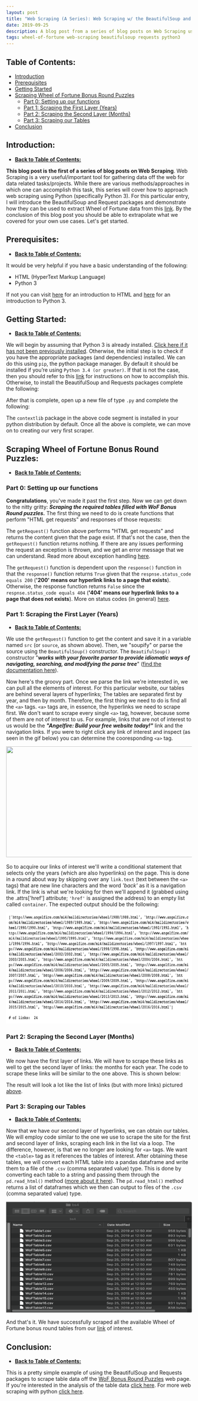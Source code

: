 ```yaml
---
layout: post
title: "Web Scraping (A Series): Web Scraping w/ the BeautifulSoup and Requests Packages"
date: 2019-09-25
description: A blog post from a series of blog posts on Web Scraping using Python. Introduces the BeautifulSoup and Request packages and demonstrates how they can be used to extract Wheel of Fortune data from a WoF Bonus Round Puzzle repo.
tags: wheel-of-fortune web-scraping beautifulsoup requests python3
---
```


<h2 id= "ToC">Table of Contents:</h2>

* <a href="#Intro">Introduction</a>
* <a href="#Prereq">Prerequisites</a>
* <a href="#GetStart">Getting Started</a>
* <a href="#ScraperOverview">Scraping Wheel of Fortune Bonus Round Puzzles</a>
  * <a href= "#Part0">Part 0: Setting up our functions</a>
  * <a href= "#Part1">Part 1: Scraping the First Layer (Years)</a>
  * <a href= "#Part2">Part 2: Scraping the Second Layer (Months)</a>
  * <a href= "#Part3">Part 3: Scraping our Tables</a>
* <a href="#Conclusion">Conclusion</a>

<h2 id= "Intro">Introduction:</h2>

* <strong><a href= "#ToC">Back to Table of Contents:</a></strong>

**This blog post is the first of a series of blog posts on Web Scraping**. Web Scraping is a very useful/important tool for gathering data off the web for data related tasks/projects. While there are various methods/approaches in which one can accomplish this task, this series will cover how to approach web scraping using Python (specifically Python 3). For this particular entry, I will introduce the BeautifulSoup and Request packages and demonstrate how they can be used to extract Wheel of Fortune data from this [link](http://www.angelfire.com/mi4/malldirectories/wheel/wheelbonus.html). By the conclusion of this blog post you should be able to extrapolate what we covered for your own use cases. Let's get started.

<h2 id="Prereq">Prerequisites:</h2>

* <strong><a href= "#ToC">Back to Table of Contents:</a></strong>

It would be very helpful if you have a basic understanding of the following:

* HTML (HyperText Markup Language)
* Python 3

If not you can visit [here](https://www.youtube.com/playlist?list=PL4cUxeGkcC9ibZ2TSBaGGNrgh4ZgYE6Cc) for an introduction to HTML and [here](https://www.youtube.com/playlist?list=PL4cUxeGkcC9idu6GZ8EU_5B6WpKTdYZbK) for an introduction to Python 3.  

<h2 id="GetStart">Getting Started:</h2>

* <strong><a href= "#ToC">Back to Table of Contents:</a></strong>

We will begin by assuming that Python 3 is already installed. [Click here if it has not been previously installed](https://www.python.org/downloads/). Otherwise, the initial step is to check if you have the appropriate packages (and dependencies) installed. We can do this using `pip`, the python package manager. By default it should be installed if you’re using `Python 3.4 (or greater)`. If that is not the case, then you should refer to this [link](https://www.makeuseof.com/tag/install-pip-for-python/) for instructions on how to accomplish this. Otherwise, to install the BeautifulSoup and Requests packages complete the following:

<script src="https://gist.github.com/cbamedjonekou/2c631eac175038d7eafa8988fe51bd0e.js"></script>

After that is complete, open up a new file of type `.py` and complete the following:  

<script src="https://gist.github.com/cbamedjonekou/9c6665d55e8dd4ec8ae883f09768c987.js"></script>

The `contextlib` package in the above code segment is installed in your python distribution by default. Once all the above is complete, we can move on to creating our very first scraper.

<h2 id="ScraperOverview">Scraping Wheel of Fortune Bonus Round Puzzles:</h2>

* <strong><a href= "#ToC">Back to Table of Contents:</a></strong>

<h3 id= "Part0">Part 0: Setting up our functions</h3>

**Congratulations**, you've made it past the first step. Now we can get down to the nitty gritty: ***Scraping the required tables filled with WoF Bonus Round puzzles.*** The first thing we need to do is create functions that perform "HTML get requests" and responses of those requests:

<script src="https://gist.github.com/cbamedjonekou/dc9c4dbc1229ba5772de501ba56e17c1.js"></script>

The `getRequest()` function above performs "HTML get requests" and returns the content given that the page exist. If that's not the case, then the `getRequest()` function returns nothing. If there are any issues performing the request an exception is thrown, and we get an error message that we can understand. Read more about exception handling [here](https://www.pythonforbeginners.com/error-handling/exception-handling-in-python).

The `getRequest()` function is dependent upon the `response()` function in that the `response()` function returns `True` given that the `respnse.status_code equals 200` (**'200' means our hyperlink links to a page that exists**). Otherwise, the response function returns `False` since the `respnse.status_code equals 404` (**'404' means our hyperlink links to a page that does not exists**). More on status codes (in general) [here](https://en.wikipedia.org/wiki/List_of_HTTP_status_codes).

<script src="https://gist.github.com/cbamedjonekou/0090d5df30ddb16216e4abcee60dfab6.js"></script>

<h3 id= "Part1">Part 1: Scraping the First Layer (Years)</h3>

* <strong><a href= "#ToC">Back to Table of Contents:</a></strong>

We use the `getRequest()` function to get the content and save it in a variable named `src` (or `source`, as shown above). Then, we "soupify" or parse the source using the `BeautifulSoup()` constructor. The `BeautifulSoup()` constructor "***works with your favorite parser to provide idiomatic ways of navigating, searching, and modifying the parse tree***" ([find the documentation here](https://www.crummy.com/software/BeautifulSoup/bs4/doc/)).

Now here's the groovy part. Once we parse the link we're interested in, we can pull all the elements of interest. For this particular website, our tables are behind several layers of hyperlinks; The tables are separated first by year, and then by month. Therefore, the first thing we need to do is find all the `<a>` tags. `<a>` tags are, in essence, the hyperlinks we need to scrape first. We don't want to scrape every single `<a>` tag, however, because some of them are not of interest to us. For example, links that are not of interest to us would be the ***"Angelfire: Build your free website today!"*** link and the navigation links. If you were to right click any link of interest and inspect (as seen in the gif below) you can determine the cooresponding `<a>` tag.

<img src= "https://i.stack.imgur.com/7Wn97.gif" height= "300" width= "700">

So to acquire our links of interest we'll write a conditional statement that selects only the years (which are also hyperlinks) on the page. This is done in a round about way by skipping over any `link.text` (text between the `<a>` tags) that are new line characters and the word *'back'* as it is a navigation link. If the link is what we're looking for then we'll append it (grabbed using the .attrs['href'] attribute; `'href'` is assigned the address) to an empty list called `container`. The expected output should be the following:

<img src= "/assets/seg1_output.png" id= "seg1" height= "300" width= "700">

<h3 id= "Part2">Part 2: Scraping the Second Layer (Months)</h3>

* <strong><a href= "#ToC">Back to Table of Contents:</a></strong>

We now have the first layer of links. We will have to scrape these links as well to get the second layer of links: the months for each year. The code to scrape these links will be similar to the one above. This is shown below:

<script src="https://gist.github.com/cbamedjonekou/49ee4e32bc68f1ece5165fb257c7e630.js"></script>

The result will look a lot like the list of links (but with more links) pictured <a href="#seg1">above</a>.

<h3 id= "Part3">Part 3: Scraping our Tables</h3>

* <strong><a href= "#ToC">Back to Table of Contents:</a></strong>

Now that we have our second layer of hyperlinks, we can obtain our tables. We will employ code similar to the one we use to scrape the site for the first and second layer of links, scraping each link in the list via a loop. The difference, however, is that we no longer are looking for `<a>` tags. We want the `<table>` tag as it references the tables of interest. After obtaining these tables, we will convert each HTML table into a pandas dataframe and write them to a file of the `.csv` (comma separated value) type. This is done by converting each table to a string and passing them through the `pd.read_html()` method ([more about it here](https://pandas.pydata.org/pandas-docs/version/0.23.4/generated/pandas.read_html.html)). The `pd.read_html()` method returns a list of dataframes which we then can output to files of the `.csv` (comma separated value) type.

<script src="https://gist.github.com/cbamedjonekou/f75655a28519cbea261ca66931780d96.js"></script>

<img src= "/assets/seg2_output.png" id= "seg2" height= "300" width= "700">

And that's it. We have successfully scraped all the available Wheel of Fortune bonus round tables from our [link](http://www.angelfire.com/mi4/malldirectories/wheel/wheelbonus.html) of interest.

<h2 id= "Conclusion">Conclusion:</h2>

* <strong><a href= "#ToC">Back to Table of Contents:</a></strong>

This is a pretty simple example of using the BeautifulSoup  and Requests packages to scrape table data off the [WoF Bonus Round Puzzles](http://www.angelfire.com/mi4/malldirectories/wheel/wheelbonus.html) web page. If you're interested in the analysis of the table data [click here](). For more web scraping with python [click here]().
